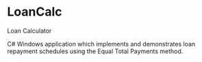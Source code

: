 # LoanCalc
Loan Calculator


C# Windows application which implements and demonstrates loan repayment schedules using the Equal Total Payments method.

